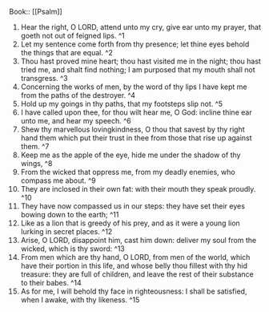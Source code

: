  Book:: [[Psalm]]
 1. Hear the right, O LORD, attend unto my cry, give ear unto my prayer, that goeth not out of feigned lips. ^1
 2. Let my sentence come forth from thy presence; let thine eyes behold the things that are equal. ^2
 3. Thou hast proved mine heart; thou hast visited me in the night; thou hast tried me, and shalt find nothing; I am purposed that my mouth shall not transgress. ^3
 4. Concerning the works of men, by the word of thy lips I have kept me from the paths of the destroyer. ^4
 5. Hold up my goings in thy paths, that my footsteps slip not. ^5
 6. I have called upon thee, for thou wilt hear me, O God: incline thine ear unto me, and hear my speech. ^6
 7. Shew thy marvellous lovingkindness, O thou that savest by thy right hand them which put their trust in thee from those that rise up against them. ^7
 8. Keep me as the apple of the eye, hide me under the shadow of thy wings, ^8
 9. From the wicked that oppress me, from my deadly enemies, who compass me about. ^9
 10. They are inclosed in their own fat: with their mouth they speak proudly. ^10
 11. They have now compassed us in our steps: they have set their eyes bowing down to the earth; ^11
 12. Like as a lion that is greedy of his prey, and as it were a young lion lurking in secret places. ^12
 13. Arise, O LORD, disappoint him, cast him down: deliver my soul from the wicked, which is thy sword: ^13
 14. From men which are thy hand, O LORD, from men of the world, which have their portion in this life, and whose belly thou fillest with thy hid treasure: they are full of children, and leave the rest of their substance to their babes. ^14
 15. As for me, I will behold thy face in righteousness: I shall be satisfied, when I awake, with thy likeness. ^15
